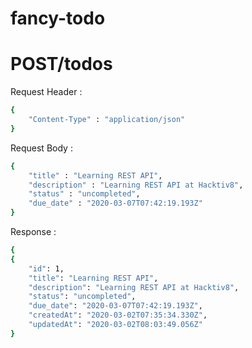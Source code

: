 # fancy-todo

# POST/todos

Request Header :

```bash
{
    "Content-Type" : "application/json"
}
```

Request Body : 

```bash
{
    "title" : "Learning REST API",
    "description" : "Learning REST API at Hacktiv8",
    "status" : "uncompleted",
    "due_date" : "2020-03-07T07:42:19.193Z"
}
```

Response : 

```bash
{
{
    "id": 1,
    "title": "Learning REST API",
    "description": "Learning REST API at Hacktiv8",
    "status": "uncompleted",
    "due_date": "2020-03-07T07:42:19.193Z",
    "createdAt": "2020-03-02T07:35:34.330Z",
    "updatedAt": "2020-03-02T08:03:49.056Z"
}
```
